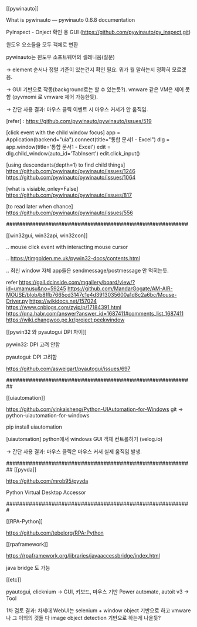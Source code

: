 [[pywinauto]]

What is pywinauto — pywinauto 0.6.8 documentation

PyInspect - Onject  확인 용 GUI (https://github.com/pywinauto/py_inspect.git)

윈도우 요소들을 모두 객체로 변환

pywinauto는 윈도우 소프트웨어의 셀레니움(질문)



→ element 순서나 정렬 기준이 있는건지 확인 필요. 뭐가 뭘 말하는지 정확히 모르겠음.

→ GUI 기반으로 작동(background로는 할 수 있는듯?). vmware 같은 VM은 제어 못함 (pyvmomi 로 vmware 제어 가능한듯). 

→ 간단 사용 결과: 마우스 클릭 이벤트 시 마우스 커서가 안 움직임.



[refer] 
: https://github.com/pywinauto/pywinauto/issues/519

[click event with the child window focus]
app = Application(backend="uia").connect(title="통합 문서1 - Excel")
dlg = app.window(title='통합 문서1 - Excel')
edit = dlg.child_window(auto_id='TabInsert')
edit.click_input()

[using descendants(depth=1) to find child things]
https://github.com/pywinauto/pywinauto/issues/1246
https://github.com/pywinauto/pywinauto/issues/1064

[what is visiable_onley=False]
https://github.com/pywinauto/pywinauto/issues/817


[to read later when chance]
https://github.com/pywinauto/pywinauto/issues/556

########################################################

[[win32gui, win32api, win32con]]

.. mouse click event with interacting mouse cursor

.. https://timgolden.me.uk/pywin32-docs/contents.html

.. 최신 window 자체 app들은 sendmessage/postmessage 안 먹히는듯.

refer
https://gall.dcinside.com/mgallery/board/view/?id=umamusu&no=59245
https://github.com/MandarGogate/AM-AIR-MOUSE/blob/b8ffb7665cd3147c1e4d3913035600a1d8c2a6bc/Mouse-Driver.py
https://wikidocs.net/157024
https://www.cnblogs.com/zyip/p/17184391.html
https://qna.habr.com/answer?answer_id=1687411#comments_list_1687411
https://wiki.changwoo.pe.kr/project:peekwindow


[[pywin32 와 pyautogui DPI 차이]]

pywin32: DPI 고려 안함

pyautogui: DPI 고려함

https://github.com/asweigart/pyautogui/issues/697

##########################################################

[[uiautomation]]

https://github.com/yinkaisheng/Python-UIAutomation-for-Windows
git → python-uiautomation-for-windows

pip install uiautomation

[uiautomation] python에서 windows GUI 객체 컨트롤하기 (velog.io)

→ 간단 사용 결과: 마우스 클릭은 마우스 커서 실제 움직임 발생. 

##########################################################
[[pyvda]]

https://github.com/mrob95/pyvda

Python Virtual Desktop Accessor

#########################################################

[[RPA-Python]]

https://github.com/tebelorg/RPA-Python



[[rpaframework]]

https://rpaframework.org/libraries/javaaccessbridge/index.html

java bridge 도 가능



[[etc]]

pyautogui, clicknium -> GUI, 키보드, 마우스 기반
Power automate, autoit v3 -> Tool

1차 검토 결과: 
차세대 WebUI는 selenium + window object 기반으로 하고 vmware 나 그 이외의 것들 다 image object detection 기반으로 하는게 나을듯?
